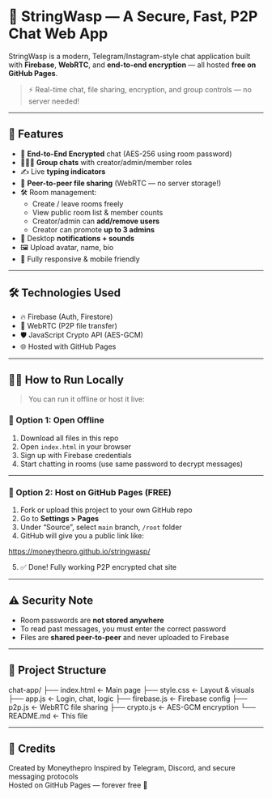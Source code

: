 # 🐝 StringWasp — A Secure, Fast, P2P Chat Web App

StringWasp is a modern, Telegram/Instagram-style chat application built with **Firebase**, **WebRTC**, and **end-to-end encryption** — all hosted **free on GitHub Pages**.

> ⚡ Real-time chat, file sharing, encryption, and group controls — no server needed!

---

## 🚀 Features

- 🔐 **End-to-End Encrypted** chat (AES-256 using room password)
- 🧑‍🤝‍🧑 **Group chats** with creator/admin/member roles
- ✍️ Live **typing indicators**
- 📎 **Peer-to-peer file sharing** (WebRTC — no server storage!)
- 🛠 Room management:
  - Create / leave rooms freely
  - View public room list & member counts
  - Creator/admin can **add/remove users**
  - Creator can promote **up to 3 admins**
- 🔔 Desktop **notifications + sounds**
- 🖼 Upload avatar, name, bio
- 📱 Fully responsive & mobile friendly

---

## 🛠 Technologies Used

- 🔥 Firebase (Auth, Firestore)
- 📡 WebRTC (P2P file transfer)
- 🛡 JavaScript Crypto API (AES-GCM)
- 🌐 Hosted with GitHub Pages

---

## 🧑‍💻 How to Run Locally

> You can run it offline or host it live:

### 🔹 Option 1: Open Offline

1. Download all files in this repo  
2. Open `index.html` in your browser  
3. Sign up with Firebase credentials  
4. Start chatting in rooms (use same password to decrypt messages)

---

### 🔹 Option 2: Host on GitHub Pages (FREE)

1. Fork or upload this project to your own GitHub repo  
2. Go to **Settings > Pages**  
3. Under “Source”, select `main` branch, `/root` folder  
4. GitHub will give you a public link like:

https://moneythepro.github.io/stringwasp/

5. ✅ Done! Fully working P2P encrypted chat site

---

## ⚠️ Security Note

- Room passwords are **not stored anywhere**
- To read past messages, you must enter the correct password
- Files are **shared peer-to-peer** and never uploaded to Firebase

---

## 📂 Project Structure

chat-app/ ├── index.html       ← Main page ├── style.css        ← Layout & visuals ├── app.js           ← Login, chat, logic ├── firebase.js      ← Firebase config ├── p2p.js           ← WebRTC file sharing ├── crypto.js        ← AES-GCM encryption └── README.md        ← This file

---

## 📣 Credits

Created by Moneythepro 
Inspired by Telegram, Discord, and secure messaging protocols  
Hosted on GitHub Pages — forever free 🧡
